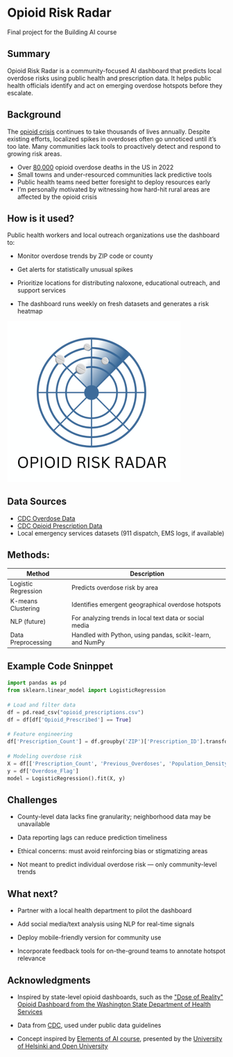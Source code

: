 
<!-- This is the markdown template for the final project of the Building AI course, 
created by Reaktor Innovations and University of Helsinki. 
Copy the template, paste it to your GitHub README and edit! -->

# Opioid Risk Radar

Final project for the Building AI course

## Summary

Opioid Risk Radar is a community-focused AI dashboard that predicts local overdose risks using public health and prescription data. It helps public health officials identify and act on emerging overdose hotspots before they escalate.

## Background

The [opioid crisis](https://www.cdc.gov/overdose-prevention/about/index.html) continues to take thousands of lives annually. Despite existing efforts, localized spikes in overdoses often go unnoticed until it’s too late. Many communities lack tools to proactively detect and respond to growing risk areas.

* Over [80,000](https://www.cdc.gov/overdose-prevention/about/understanding-the-opioid-overdose-epidemic.html) opioid overdose deaths in the US in 2022
* Small towns and under-resourced communities lack predictive tools
* Public health teams need better foresight to deploy resources early
* I’m personally motivated by witnessing how hard-hit rural areas are affected by the opioid crisis


## How is it used?

Public health workers and local outreach organizations use the dashboard to:

* Monitor overdose trends by ZIP code or county

* Get alerts for statistically unusual spikes

* Prioritize locations for distributing naloxone, educational outreach, and support services

* The dashboard runs weekly on fresh datasets and generates a risk heatmap




<img src="Opioid%20Risk%20Radar.png" width="400">




## Data Sources

* [CDC Overdose Data](https://www.cdc.gov/drugoverdose/data/index.html)
* [CDC Opioid Prescription Data](https://www.cdc.gov/overdose-prevention/data-research/facts-stats/opioid-dispensing-rate-maps.html)
* Local emergency services datasets (911 dispatch, EMS logs, if available)
  

## Methods:

| Method | Description |
| ----------- | ----------- |
| Logistic Regression | Predicts overdose risk by area |
| K-means Clustering | Identifies emergent geographical overdose hotspots |
| NLP (future) | For analyzing trends in local text data or social media |
| Data Preprocessing | Handled with Python, using pandas, scikit-learn, and NumPy |



## Example Code Sninppet

```python
import pandas as pd
from sklearn.linear_model import LogisticRegression

# Load and filter data
df = pd.read_csv("opioid_prescriptions.csv")
df = df[df['Opioid_Prescribed'] == True]

# Feature engineering
df['Prescription_Count'] = df.groupby('ZIP')['Prescription_ID'].transform('count')

# Modeling overdose risk
X = df[['Prescription_Count', 'Previous_Overdoses', 'Population_Density']]
y = df['Overdose_Flag']
model = LogisticRegression().fit(X, y)
```




## Challenges

* County-level data lacks fine granularity; neighborhood data may be unavailable

* Data reporting lags can reduce prediction timeliness

* Ethical concerns: must avoid reinforcing bias or stigmatizing areas

* Not meant to predict individual overdose risk — only community-level trends



## What next?

* Partner with a local health department to pilot the dashboard

* Add social media/text analysis using NLP for real-time signals

* Deploy mobile-friendly version for community use

* Incorporate feedback tools for on-the-ground teams to annotate hotspot relevance

  

## Acknowledgments

* Inspired by state-level opioid dashboards, such as the ["Dose of Reality" Opioid Dashboard from the Washington State Department of Health Services](https://www.dhs.wisconsin.gov/opioids/dashboards.htm)

* Data from [CDC](https://www.cdc.gov/overdose-prevention/about/understanding-the-opioid-overdose-epidemic.html), used under public data guidelines

* Concept inspired by [Elements of AI course](https://buildingai.elementsofai.com/), presented by the [University of Helsinki and Open University](https://www.helsinki.fi/en/admissions-and-education/open-university/multidisciplinary-themed-modules/artificial-intelligence-collection)


